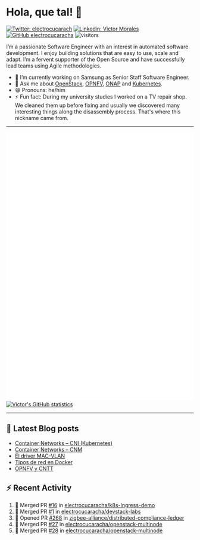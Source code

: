 # Hola, que tal! 👋

[![Twitter: electrocucarach](https://img.shields.io/twitter/follow/electrocucarach?style=social)](https://twitter.com/electrocucarach)
[![Linkedin: Victor Morales](https://img.shields.io/badge/-VictorMorales-blue?style=flat-square&logo=Linkedin&logoColor=white&link=https://www.linkedin.com/in/electrocucaracha/)](https://www.linkedin.com/in/electrocucaracha/)
[![GitHub electrocucaracha](https://img.shields.io/github/followers/electrocucaracha?label=follow&style=social)](https://github.com/electrocucaracha)
![visitors](https://visitor-badge.glitch.me/badge?page_id=electrocucaracha.electrocucaracha)

I’m a passionate Software Engineer with an interest in automated
software development. I enjoy building solutions that are easy to use,
scale and adapt. I’m a fervent supporter of the Open Source and have
successfully lead teams using Agile methodologies.

- 🔭 I’m currently working on Samsung as Senior Staff Software
Engineer.
- 💬 Ask me about [OpenStack](https://www.openstack.org/),
[OPNFV](https://www.opnfv.org/), [ONAP](https://www.onap.org/) and
[Kubernetes](https://kubernetes.io/).
- 😄 Pronouns: he/him
- ⚡ Fun fact: During my university studies I worked on a TV repair
shop. We cleaned them up before fixing and usually we discovered many
interesting things along the disassembly process. That's where this
nickname came from.

---

![Metrics](https://github.com/electrocucaracha/electrocucaracha/blob/master/github-metrics.svg)
[![Victor's GitHub statistics](https://github-readme-stats.vercel.app/api?username=electrocucaracha)](https://github.com/anuraghazra/github-readme-stats#github-stats-card)

---

## 📘 Latest Blog posts

<!-- BLOG-POST-LIST:START -->
- [Container Networks – CNI &lpar;Kubernetes&rpar;](https://electrocucaracha.com/2021/07/05/container-networks-cni/)
- [Container Networks – CNM](https://electrocucaracha.com/2020/08/28/container-network-model/)
- [El driver MAC-VLAN](https://electrocucaracha.com/2020/07/01/el-driver-mac-vlan/)
- [Tipos de red en Docker](https://electrocucaracha.com/2020/06/13/tipos-de-red-en-docker/)
- [OPNFV y CNTT](https://electrocucaracha.com/2020/05/29/opnfv-y-cntt/)
<!-- BLOG-POST-LIST:END -->

## :zap: Recent Activity

<!--START_SECTION:activity-->
1. 🎉 Merged PR [#16](https://github.com/electrocucaracha/k8s-Ingress-demo/pull/16) in [electrocucaracha/k8s-Ingress-demo](https://github.com/electrocucaracha/k8s-Ingress-demo)
2. 🎉 Merged PR [#1](https://github.com/electrocucaracha/devstack-labs/pull/1) in [electrocucaracha/devstack-labs](https://github.com/electrocucaracha/devstack-labs)
3. 💪 Opened PR [#268](https://github.com/zigbee-alliance/distributed-compliance-ledger/pull/268) in [zigbee-alliance/distributed-compliance-ledger](https://github.com/zigbee-alliance/distributed-compliance-ledger)
4. 🎉 Merged PR [#27](https://github.com/electrocucaracha/openstack-multinode/pull/27) in [electrocucaracha/openstack-multinode](https://github.com/electrocucaracha/openstack-multinode)
5. 🎉 Merged PR [#28](https://github.com/electrocucaracha/openstack-multinode/pull/28) in [electrocucaracha/openstack-multinode](https://github.com/electrocucaracha/openstack-multinode)
<!--END_SECTION:activity-->
